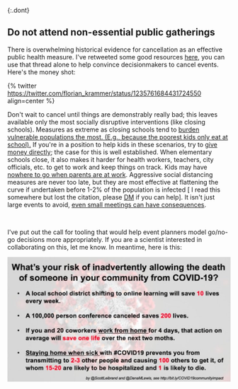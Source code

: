{:.dont}
## Do not attend non-essential public gatherings

There is overwhelming historical evidence for cancellation as an effective public health measure. I've retweeted some good resources
[here](https://twitter.com/joshmich/status/1235906489921007616), you can use that thread alone to help convince decisionmakers to cancel events.
Here's the money shot:

{% twitter https://twitter.com/florian_krammer/status/1235761684431724550 align=center %}

Don't wait to cancel until things are demonstrably really bad; this leaves available only the most socially disruptive interventions (like closing schools). Measures as extreme as closing schools tend to [burden vulnerable populations the most. (E.g., because the poorest kids only
eat at school).](https://twitter.com/AWhitTwit/status/1236010269605687296) If you're in a position to help kids in these scenarios, try to [give money directly](https://twitter.com/ClintSmithIII/status/1237004025331167233); the case for this is well established. When elementary schools close, it also makes it harder for health workers, teachers, city officials, etc. to get to work and keep things on track. Kids may have [nowhere to go
when parents are at work](https://twitter.com/AWhitTwit/status/1236010269605687296). Aggressive social distancing measures are never too late, but they are most effective at flattening the curve if undertaken before 1-2% of the population is infected \[ I read this somewhere but lost the citation, please [DM](https://twitter.com/figgyjam) if you can help\]. It isn't just large events to avoid, [even small meetings can have
consequences](https://www.bloomberg.com/news/articles/2020-03-06/biogen-employees-test-positive-for-covid-19-after-boston-meeting?utm_medium=social&utm_campaign=socialflow-organic&utm_source=twitter&cmpid=socialflow-twitter-business&utm_content=business).

 

I've put out the call for tooling that would help event planners model go/no-go decisions more appropriately. If you are a scientist interested in collaborating on this, let me know. In meantime, here is this:

![](images/en/risk-of-allowing-death.png)
